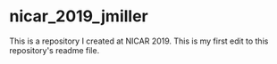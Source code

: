 # nicar_2019_jmiller
This is a repository I created at NICAR 2019.
This is my first edit to this repository's readme file.
